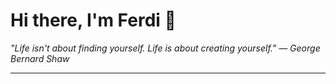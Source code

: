 <h1>Hi there, I'm Ferdi 👋</h1>

<p><em>
  "Life isn't about finding yourself. Life is about creating yourself." — George Bernard Shaw
</em></p>

---

